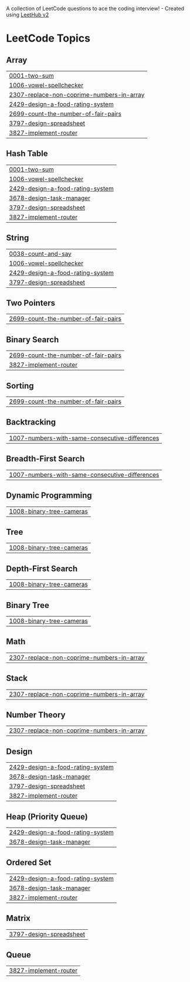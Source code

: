 A collection of LeetCode questions to ace the coding interview! - Created using [LeetHub v2](https://github.com/arunbhardwaj/LeetHub-2.0)
<!---LeetCode Topics Start-->
# LeetCode Topics
## Array
|  |
| ------- |
| [0001-two-sum](https://github.com/akshataik05/DSA_LeetCode/tree/master/0001-two-sum) |
| [1006-vowel-spellchecker](https://github.com/akshataik05/DSA_LeetCode/tree/master/1006-vowel-spellchecker) |
| [2307-replace-non-coprime-numbers-in-array](https://github.com/akshataik05/DSA_LeetCode/tree/master/2307-replace-non-coprime-numbers-in-array) |
| [2429-design-a-food-rating-system](https://github.com/akshataik05/DSA_LeetCode/tree/master/2429-design-a-food-rating-system) |
| [2699-count-the-number-of-fair-pairs](https://github.com/akshataik05/DSA_LeetCode/tree/master/2699-count-the-number-of-fair-pairs) |
| [3797-design-spreadsheet](https://github.com/akshataik05/DSA_LeetCode/tree/master/3797-design-spreadsheet) |
| [3827-implement-router](https://github.com/akshataik05/DSA_LeetCode/tree/master/3827-implement-router) |
## Hash Table
|  |
| ------- |
| [0001-two-sum](https://github.com/akshataik05/DSA_LeetCode/tree/master/0001-two-sum) |
| [1006-vowel-spellchecker](https://github.com/akshataik05/DSA_LeetCode/tree/master/1006-vowel-spellchecker) |
| [2429-design-a-food-rating-system](https://github.com/akshataik05/DSA_LeetCode/tree/master/2429-design-a-food-rating-system) |
| [3678-design-task-manager](https://github.com/akshataik05/DSA_LeetCode/tree/master/3678-design-task-manager) |
| [3797-design-spreadsheet](https://github.com/akshataik05/DSA_LeetCode/tree/master/3797-design-spreadsheet) |
| [3827-implement-router](https://github.com/akshataik05/DSA_LeetCode/tree/master/3827-implement-router) |
## String
|  |
| ------- |
| [0038-count-and-say](https://github.com/akshataik05/DSA_LeetCode/tree/master/0038-count-and-say) |
| [1006-vowel-spellchecker](https://github.com/akshataik05/DSA_LeetCode/tree/master/1006-vowel-spellchecker) |
| [2429-design-a-food-rating-system](https://github.com/akshataik05/DSA_LeetCode/tree/master/2429-design-a-food-rating-system) |
| [3797-design-spreadsheet](https://github.com/akshataik05/DSA_LeetCode/tree/master/3797-design-spreadsheet) |
## Two Pointers
|  |
| ------- |
| [2699-count-the-number-of-fair-pairs](https://github.com/akshataik05/DSA_LeetCode/tree/master/2699-count-the-number-of-fair-pairs) |
## Binary Search
|  |
| ------- |
| [2699-count-the-number-of-fair-pairs](https://github.com/akshataik05/DSA_LeetCode/tree/master/2699-count-the-number-of-fair-pairs) |
| [3827-implement-router](https://github.com/akshataik05/DSA_LeetCode/tree/master/3827-implement-router) |
## Sorting
|  |
| ------- |
| [2699-count-the-number-of-fair-pairs](https://github.com/akshataik05/DSA_LeetCode/tree/master/2699-count-the-number-of-fair-pairs) |
## Backtracking
|  |
| ------- |
| [1007-numbers-with-same-consecutive-differences](https://github.com/akshataik05/DSA_LeetCode/tree/master/1007-numbers-with-same-consecutive-differences) |
## Breadth-First Search
|  |
| ------- |
| [1007-numbers-with-same-consecutive-differences](https://github.com/akshataik05/DSA_LeetCode/tree/master/1007-numbers-with-same-consecutive-differences) |
## Dynamic Programming
|  |
| ------- |
| [1008-binary-tree-cameras](https://github.com/akshataik05/DSA_LeetCode/tree/master/1008-binary-tree-cameras) |
## Tree
|  |
| ------- |
| [1008-binary-tree-cameras](https://github.com/akshataik05/DSA_LeetCode/tree/master/1008-binary-tree-cameras) |
## Depth-First Search
|  |
| ------- |
| [1008-binary-tree-cameras](https://github.com/akshataik05/DSA_LeetCode/tree/master/1008-binary-tree-cameras) |
## Binary Tree
|  |
| ------- |
| [1008-binary-tree-cameras](https://github.com/akshataik05/DSA_LeetCode/tree/master/1008-binary-tree-cameras) |
## Math
|  |
| ------- |
| [2307-replace-non-coprime-numbers-in-array](https://github.com/akshataik05/DSA_LeetCode/tree/master/2307-replace-non-coprime-numbers-in-array) |
## Stack
|  |
| ------- |
| [2307-replace-non-coprime-numbers-in-array](https://github.com/akshataik05/DSA_LeetCode/tree/master/2307-replace-non-coprime-numbers-in-array) |
## Number Theory
|  |
| ------- |
| [2307-replace-non-coprime-numbers-in-array](https://github.com/akshataik05/DSA_LeetCode/tree/master/2307-replace-non-coprime-numbers-in-array) |
## Design
|  |
| ------- |
| [2429-design-a-food-rating-system](https://github.com/akshataik05/DSA_LeetCode/tree/master/2429-design-a-food-rating-system) |
| [3678-design-task-manager](https://github.com/akshataik05/DSA_LeetCode/tree/master/3678-design-task-manager) |
| [3797-design-spreadsheet](https://github.com/akshataik05/DSA_LeetCode/tree/master/3797-design-spreadsheet) |
| [3827-implement-router](https://github.com/akshataik05/DSA_LeetCode/tree/master/3827-implement-router) |
## Heap (Priority Queue)
|  |
| ------- |
| [2429-design-a-food-rating-system](https://github.com/akshataik05/DSA_LeetCode/tree/master/2429-design-a-food-rating-system) |
| [3678-design-task-manager](https://github.com/akshataik05/DSA_LeetCode/tree/master/3678-design-task-manager) |
## Ordered Set
|  |
| ------- |
| [2429-design-a-food-rating-system](https://github.com/akshataik05/DSA_LeetCode/tree/master/2429-design-a-food-rating-system) |
| [3678-design-task-manager](https://github.com/akshataik05/DSA_LeetCode/tree/master/3678-design-task-manager) |
| [3827-implement-router](https://github.com/akshataik05/DSA_LeetCode/tree/master/3827-implement-router) |
## Matrix
|  |
| ------- |
| [3797-design-spreadsheet](https://github.com/akshataik05/DSA_LeetCode/tree/master/3797-design-spreadsheet) |
## Queue
|  |
| ------- |
| [3827-implement-router](https://github.com/akshataik05/DSA_LeetCode/tree/master/3827-implement-router) |
<!---LeetCode Topics End-->